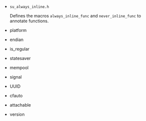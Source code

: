 * `su_always_inline.h`

  Defines the macros `always_inline_func` and `never_inline_func` to annotate functions.

* platform
* endian
* is_regular
* statesaver
* mempool
* signal
* UUID
* cfauto
* attachable
* version
